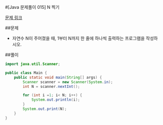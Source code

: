#[Java 문제풀이 015] N 찍기

[문제 링크](https://www.acmicpc.net/problem/2741)

##문제

- 자연수 N이 주어졌을 때, 1부터 N까지 한 줄에 하나씩 출력하는 프로그램을 작성하시오.

##풀이

```java 
import java.util.Scanner;

public class Main {
    public static void main(String[] args) {
        Scanner scanner = new Scanner(System.in);
        int N = scanner.nextInt();

        for (int i =1; i< N; i++) {
            System.out.println(i);
        }
        System.out.print(N);
    }
}
```

